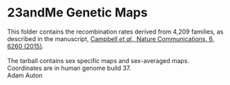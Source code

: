 # 23andMe Genetic Maps

This folder contains the recombination rates derived from 4,209 families, as described in the manuscript, [Campbell <i>et al</i>., Nature Communications, 6, 6260 (2015)](http://www.nature.com/ncomms/2015/150219/ncomms7260/full/ncomms7260.html). 
<br><br>The tarball contains sex specific maps and sex-averaged maps. Coordinates are in human genome build 37. 
<br>
Adam Auton
